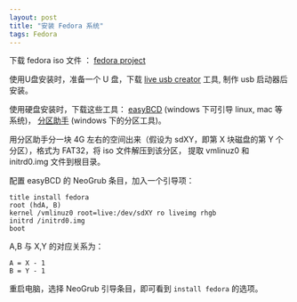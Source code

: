 ```yaml
---
layout: post
title: "安装 Fedora 系统"
tags: Fedora
---
```


下载 fedora iso 文件 ： [fedora project](http://fedoraproject.org/)

使用U盘安装时，准备一个 U 盘，下载 [live usb creator](https://fedorahosted.org/liveusb-creator/) 工具, 制作 usb 启动器后安装。

使用硬盘安装时，下载这些工具： [easyBCD](http://neosmart.net/EasyBCD/) (windows 下可引导 linux, mac 等系统)，
[分区助手](http://www.disktool.cn/) (windows 下的分区工具)。

用分区助手分一块 4G 左右的空间出来（假设为 sdXY，即第 X 块磁盘的第 Y 个分区），格式为 FAT32，将 iso 文件解压到该分区，
提取 vmlinuz0 和 initrd0.img 文件到根目录。

配置 easyBCD 的 NeoGrub 条目，加入一个引导项：

    title install fedora
    root (hdA, B)
    kernel /vmlinuz0 root=live:/dev/sdXY ro liveimg rhgb
    initrd /initrd0.img
    boot

A,B 与 X,Y 的对应关系为：

    A = X - 1
    B = Y - 1

重启电脑，选择 NeoGrub 引导条目，即可看到 `install fedora` 的选项。